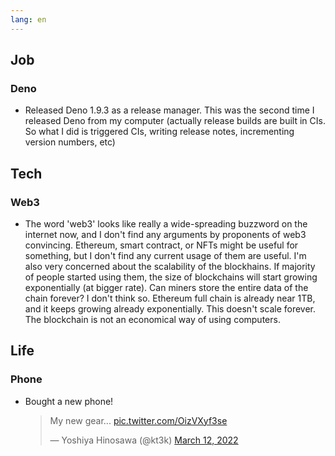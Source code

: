 ```yaml
---
lang: en
---
```


## Job

### Deno

- Released Deno 1.9.3 as a release manager. This was the second time I released Deno from my computer (actually release builds are built in CIs. So what I did is triggered CIs, writing release notes, incrementing version numbers, etc)

## Tech

### Web3

- The word 'web3' looks like really a wide-spreading buzzword on the internet now, and I don't find any arguments by proponents of web3 convincing. Ethereum, smart contract, or NFTs might be useful for something, but I don't find any current usage of them are useful. I'm also very concerned about the scalability of the blockhains. If majority of people started using them, the size of blockchains will start growing exponentially (at bigger rate). Can miners store the entire data of the chain forever? I don't think so. Ethereum full chain is already near 1TB, and it keeps growing already exponentially. This doesn't scale forever. The blockchain is not an economical way of using computers.

## Life

### Phone

- Bought a new phone!

  <blockquote class="twitter-tweet"><p lang="en" dir="ltr">My new gear... <a href="https://t.co/OizVXyf3se">pic.twitter.com/OizVXyf3se</a></p>&mdash; Yoshiya Hinosawa (@kt3k) <a href="https://twitter.com/kt3k/status/1502630124432523271?ref_src=twsrc%5Etfw">March 12, 2022</a></blockquote> <script async src="https://platform.twitter.com/widgets.js" charset="utf-8"></script>
